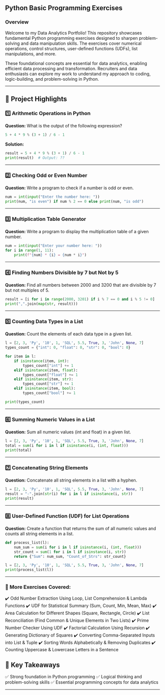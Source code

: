 ## Python Basic Programming Exercises

### Overview
Welcome to my Data Analytics Portfolio! This repository showcases fundamental Python programming exercises designed to sharpen problem-solving and data manipulation skills. The exercises cover numerical operations, control structures, user-defined functions (UDFs), list manipulations, and more.

These foundational concepts are essential for data analytics, enabling efficient data processing and transformation. Recruiters and data enthusiasts can explore my work to understand my approach to coding, logic-building, and problem-solving in Python.

---

## 📌 Project Highlights
### 1️⃣ Arithmetic Operations in Python
**Question:** What is the output of the following expression?
```python
5 + 4 * 9 % (3 + 1) / 6 - 1
```
**Solution:**
```python
result = 5 + 4 * 9 % (3 + 1) / 6 - 1
print(result)  # Output: ??
```
---

### 2️⃣ Checking Odd or Even Number
**Question:** Write a program to check if a number is odd or even.
```python
num = int(input("Enter the number here: "))
print(num, "is even") if num % 2 == 0 else print(num, "is odd")
```
---

### 3️⃣ Multiplication Table Generator
**Question:** Write a program to display the multiplication table of a given number.
```python
num = int(input("Enter your number here: "))
for i in range(1, 11):
    print(f"{num} * {i} = {num * i}")
```
---

### 4️⃣ Finding Numbers Divisible by 7 but Not by 5
**Question:** Find all numbers between 2000 and 3200 that are divisible by 7 but not multiples of 5.
```python
result = [i for i in range(2000, 3201) if i % 7 == 0 and i % 5 != 0]
print(",".join(map(str, result)))
```
---

### 5️⃣ Counting Data Types in a List
**Question:** Count the elements of each data type in a given list.
```python
l = [2, 3, 'Py', '10', 1, 'SQL', 5.5, True, 3, 'John', None, 7]
types_count = {"int": 0, "float": 0, "str": 0, "bool": 0}

for item in l:
    if isinstance(item, int):
        types_count["int"] += 1
    elif isinstance(item, float):
        types_count["float"] += 1
    elif isinstance(item, str):
        types_count["str"] += 1
    elif isinstance(item, bool):
        types_count["bool"] += 1

print(types_count)
```
---

### 6️⃣ Summing Numeric Values in a List
**Question:** Sum all numeric values (int and float) in a given list.
```python
l = [2, 3, 'Py', '10', 1, 'SQL', 5.5, True, 3, 'John', None, 7]
total = sum(i for i in l if isinstance(i, (int, float)))
print(total)
```
---

### 7️⃣ Concatenating String Elements
**Question:** Concatenate all string elements in a list with a hyphen.
```python
l = [2, 3, 'Py', '10', 1, 'SQL', 5.5, True, 3, 'John', None, 7]
result = "-".join(str(i) for i in l if isinstance(i, str))
print(result)
```
---

### 8️⃣ User-Defined Function (UDF) for List Operations
**Question:** Create a function that returns the sum of all numeric values and counts all string elements in a list.
```python
def process_list(l):
    num_sum = sum(i for i in l if isinstance(i, (int, float)))
    str_count = sum(1 for i in l if isinstance(i, str))
    return {"Sum": num_sum, "Count_of_Strs": str_count}

l = [2, 3, 'Py', '10', 1, 'SQL', 5.5, True, 3, 'John', None, 7]
print(process_list(l))
```
---

### 🔢 More Exercises Covered:
✔️ Odd Number Extraction Using Loop, List Comprehension & Lambda Functions
✔️ UDF for Statistical Summary (Sum, Count, Min, Mean, Max)
✔️ Area Calculation for Different Shapes (Square, Rectangle, Circle)
✔️ List Reconciliation (Find Common & Unique Elements in Two Lists)
✔️ Prime Number Checker Using UDF
✔️ Factorial Calculation Using Recursion
✔️ Generating Dictionary of Squares
✔️ Converting Comma-Separated Inputs into List & Tuple
✔️ Sorting Words Alphabetically & Removing Duplicates
✔️ Counting Uppercase & Lowercase Letters in a Sentence



## 🎯 Key Takeaways
✅ Strong foundation in Python programming
✅ Logical thinking and problem-solving skills
✅ Essential programming concepts for data analytics

---


